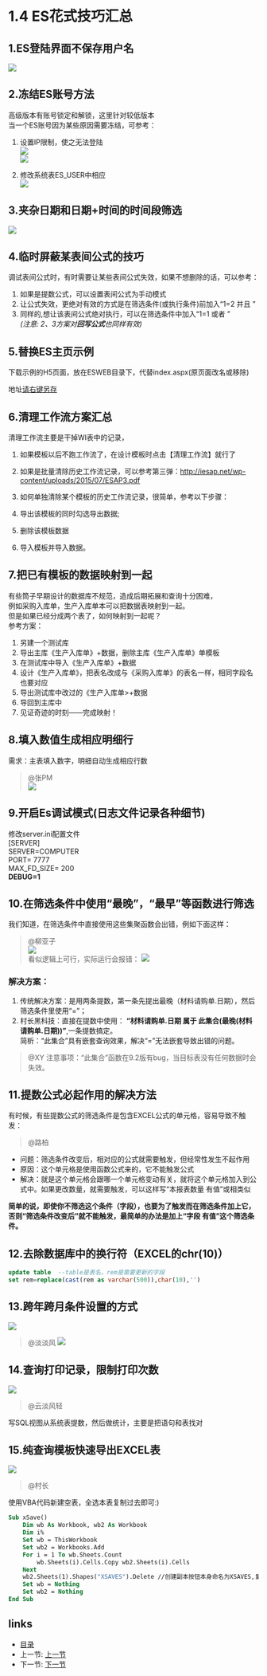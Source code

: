 # 1.4 ES花式技巧汇总

## 1.ES登陆界面不保存用户名
![](images/1.4.1.png) 

## 2.冻结ES账号方法
高级版本有账号锁定和解锁，这里针对较低版本  
当一个ES账号因为某些原因需要冻结，可参考：  

1. 设置IP限制，使之无法登陆  
![](images/1.4.2.jpg)  
![](images/1.4.3.jpg) 
  
2. 修改系统表ES_USER中相应  
![](images/1.4.4.jpg)

## 3.夹杂日期和日期+时间的时间段筛选 
![](images/1.4.5.jpg)

## 4.临时屏蔽某表间公式的技巧
调试表间公式时，有时需要让某些表间公式失效，如果不想删除的话，可以参考：  

1. 如果是提数公式，可以设置表间公式为手动模式  
2. 让公式失效，更绝对有效的方式是在筛选条件(或执行条件)前加入“1=2 并且 ”  
3. 同样的,想让该表间公式绝对执行，可以在筛选条件中加入“1=1 或者 ”   
*(注意: 2、3方案对**回写公式**也同样有效)*

## 5.替换ES主页示例
下载示例的H5页面，放在ESWEB目录下，代替index.aspx(原页面改名或移除)

地址[请右键另存](docs/index.htm)

## 6.清理工作流方案汇总
清理工作流主要是干掉WI表中的记录，

1. 如果模板以后不跑工作流了，在设计模板时点击【清理工作流】就行了

2. 如果是批量清除历史工作流记录，可以参考第三弹：http://iesap.net/wp-content/uploads/2015/07/ESAP3.pdf

3. 如何单独清除某个模板的历史工作流记录，很简单，参考以下步骤：
  1. 导出该模板的同时勾选导出数据;
  2. 删除该模板数据
  3. 导入模板并导入数据。

## 7.把已有模板的数据映射到一起
有些筒子早期设计的数据库不规范，造成后期拓展和查询十分困难，  
例如采购入库单，生产入库单本可以把数据表映射到一起。  
但是如果已经分成两个表了，如何映射到一起呢？  
参考方案：  
 1. 另建一个测试库
 2. 导出主库《生产入库单》+数据，删除主库《生产入库单》单模板
 3. 在测试库中导入《生产入库单》+数据
 4. 设计《生产入库单》，把表名改成与《采购入库单》的表名一样，相同字段名也要对应
 5. 导出测试库中改过的《生产入库单>+数据
 6. 导回到主库中
 7. 见证奇迹的时刻——完成映射！

## 8.填入数值生成相应明细行
需求：主表填入数字，明细自动生成相应行数    
> @张PM  
![](images/1.4.6.png)

## 9.开启Es调试模式(日志文件记录各种细节)
修改server.ini配置文件  
	[SERVER]  
	SERVER=COMPUTER  
	PORT= 7777  
	MAX_FD_SIZE= 200  
	**DEBUG=1**  

## 10.在筛选条件中使用“最晚”，“最早”等函数进行筛选
我们知道，在筛选条件中直接使用这些集聚函数会出错，例如下面这样：
> @柳亚子  
![](images/1.4.6.jpg)  
看似逻辑上可行，实际运行会报错：
![](images/1.4.7.png)

### 解决方案：
1. 传统解决方案：是用两条提数，第一条先提出最晚（材料请购单.日期），然后筛选条件里使用“=”；    
2. 村长黑科技：直接在提数中使用： **“材料请购单.日期 属于 此集合(最晚(材料请购单.日期))”**,一条提数搞定。  
简析：“此集合”具有嵌套查询效果，解决“=”无法嵌套导致出错的问题。
  
> @XY 注意事项：“此集合”函数在9.2版有bug，当目标表没有任何数据时会失效。

## 11.提数公式必起作用的解决方法
有时候，有些提数公式的筛选条件是包含EXCEL公式的单元格，容易导致不触发：
> @路柏  
* 问题：筛选条件改变后，相对应的公式就需要触发，但经常性发生不起作用  
* 原因：这个单元格是使用函数公式来的，它不能触发公式  
* 解决：就是这个单元格会跟哪一个单元格变动有关，就将这个单元格加入到公式中。如果更改数量，就需要触发，可以这样写“本报表数量 有值”或相类似
  
**简单的说，即使你不筛选这个条件（字段），也要为了触发而在筛选条件加上它，否则“筛选条件改变后”就不能触发，最简单的办法是加上“字段 有值”这个筛选条件。**

## 12.去除数据库中的换行符（EXCEL的chr(10)）
```sql
update table  --table是表名，rem是需要更新的字段
set rem=replace(cast(rem as varchar(500)),char(10),'')
```

## 13.跨年跨月条件设置的方式
![](images/1.4.13-1.png)

> @淡淡风
![](images/1.4.13.png)

## 14.查询打印记录，限制打印次数
![](images/1.4.14.png)

> @云淡风轻

写SQL视图从系统表提数，然后做统计，主要是把语句和表找对

## 15.纯查询模板快速导出EXCEL表
![](images/1.4.15.png)

> @村长

使用VBA代码新建空表，全选本表复制过去即可:)
```vb
Sub xSave()
    Dim wb As Workbook, wb2 As Workbook
    Dim i%
    Set wb = ThisWorkbook
    Set wb2 = Workbooks.Add
    For i = 1 To wb.Sheets.Count
        wb.Sheets(i).Cells.Copy wb2.Sheets(i).Cells
    Next
    wb2.Sheets(1).Shapes("XSAVES").Delete //创建副本按钮本身命名为XSAVES,复制完删之
    Set wb = Nothing
    Set wb2 = Nothing
End Sub
```

## links
  * [目录](<preface.md>)
  * 上一节: [上一节](<01.3.md>)
  * 下一节: [下一节](<01.5.md>)
